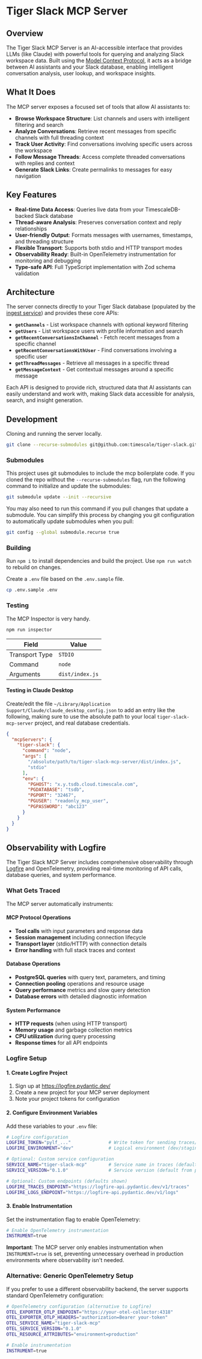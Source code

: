 # Tiger Slack MCP Server

## Overview

The Tiger Slack MCP Server is an AI-accessible interface that provides LLMs (like Claude) with powerful tools for querying and analyzing Slack workspace data. Built using the [Model Context Protocol](https://modelcontextprotocol.io/introduction), it acts as a bridge between AI assistants and your Slack database, enabling intelligent conversation analysis, user lookup, and workspace insights.

## What It Does

The MCP server exposes a focused set of tools that allow AI assistants to:

- **Browse Workspace Structure**: List channels and users with intelligent filtering and search
- **Analyze Conversations**: Retrieve recent messages from specific channels with full threading context
- **Track User Activity**: Find conversations involving specific users across the workspace
- **Follow Message Threads**: Access complete threaded conversations with replies and context
- **Generate Slack Links**: Create permalinks to messages for easy navigation

## Key Features

- **Real-time Data Access**: Queries live data from your TimescaleDB-backed Slack database
- **Thread-aware Analysis**: Preserves conversation context and reply relationships
- **User-friendly Output**: Formats messages with usernames, timestamps, and threading structure
- **Flexible Transport**: Supports both stdio and HTTP transport modes
- **Observability Ready**: Built-in OpenTelemetry instrumentation for monitoring and debugging
- **Type-safe API**: Full TypeScript implementation with Zod schema validation

## Architecture

The server connects directly to your Tiger Slack database (populated by the [ingest service](../ingest/README.md)) and provides these core APIs:

- **`getChannels`** - List workspace channels with optional keyword filtering
- **`getUsers`** - List workspace users with profile information and search
- **`getRecentConversationsInChannel`** - Fetch recent messages from a specific channel
- **`getRecentConversationsWithUser`** - Find conversations involving a specific user
- **`getThreadMessages`** - Retrieve all messages in a specific thread
- **`getMessageContext`** - Get contextual messages around a specific message

Each API is designed to provide rich, structured data that AI assistants can easily understand and work with, making Slack data accessible for analysis, search, and insight generation.


## Development

Cloning and running the server locally.

```bash
git clone --recurse-submodules git@github.com:timescale/tiger-slack.git
```

### Submodules

This project uses git submodules to include the mcp boilerplate code. If you cloned the repo without the `--recurse-submodules` flag, run the following command to initialize and update the submodules:

```bash
git submodule update --init --recursive
```

You may also need to run this command if you pull changes that update a submodule. You can simplify this process by changing you git configuration to automatically update submodules when you pull:

```bash
git config --global submodule.recurse true
```

### Building

Run `npm i` to install dependencies and build the project. Use `npm run watch` to rebuild on changes.

Create a `.env` file based on the `.env.sample` file.

```bash
cp .env.sample .env
```

### Testing

The MCP Inspector is very handy.

```bash
npm run inspector
```

| Field          | Value           |
| -------------- | --------------- |
| Transport Type | `STDIO`         |
| Command        | `node`          |
| Arguments      | `dist/index.js` |

#### Testing in Claude Desktop

Create/edit the file `~/Library/Application Support/Claude/claude_desktop_config.json` to add an entry like the following, making sure to use the absolute path to your local `tiger-slack-mcp-server` project, and real database credentials.

```json
{
  "mcpServers": {
    "tiger-slack": {
      "command": "node",
      "args": [
        "/absolute/path/to/tiger-slack-mcp-server/dist/index.js",
        "stdio"
      ],
      "env": {
        "PGHOST": "x.y.tsdb.cloud.timescale.com",
        "PGDATABASE": "tsdb",
        "PGPORT": "32467",
        "PGUSER": "readonly_mcp_user",
        "PGPASSWORD": "abc123"
      }
    }
  }
}
```

## Observability with Logfire

The Tiger Slack MCP Server includes comprehensive observability through [Logfire](https://logfire.pydantic.dev/) and OpenTelemetry, providing real-time monitoring of API calls, database queries, and system performance.

### What Gets Traced

The MCP server automatically instruments:

#### MCP Protocol Operations
- **Tool calls** with input parameters and response data
- **Session management** including connection lifecycle
- **Transport layer** (stdio/HTTP) with connection details
- **Error handling** with full stack traces and context

#### Database Operations
- **PostgreSQL queries** with query text, parameters, and timing
- **Connection pooling** operations and resource usage
- **Query performance** metrics and slow query detection
- **Database errors** with detailed diagnostic information

#### System Performance
- **HTTP requests** (when using HTTP transport)
- **Memory usage** and garbage collection metrics
- **CPU utilization** during query processing
- **Response times** for all API endpoints

### Logfire Setup

#### 1. Create Logfire Project

1. Sign up at https://logfire.pydantic.dev/
2. Create a new project for your MCP server deployment
3. Note your project tokens for configuration

#### 2. Configure Environment Variables

Add these variables to your `.env` file:

```bash
# Logfire configuration
LOGFIRE_TOKEN="pylf_..."              # Write token for sending traces/logs
LOGFIRE_ENVIRONMENT="dev"             # Logical environment (dev/staging/prod)

# Optional: Custom service configuration
SERVICE_NAME="tiger-slack-mcp"        # Service name in traces (default)
SERVICE_VERSION="0.1.0"               # Service version (default from package.json)

# Optional: Custom endpoints (defaults shown)
LOGFIRE_TRACES_ENDPOINT="https://logfire-api.pydantic.dev/v1/traces"
LOGFIRE_LOGS_ENDPOINT="https://logfire-api.pydantic.dev/v1/logs"
```

#### 3. Enable Instrumentation

Set the instrumentation flag to enable OpenTelemetry:

```bash
# Enable OpenTelemetry instrumentation
INSTRUMENT=true
```

**Important**: The MCP server only enables instrumentation when `INSTRUMENT=true` is set, preventing unnecessary overhead in production environments where observability isn't needed.

### Alternative: Generic OpenTelemetry Setup

If you prefer to use a different observability backend, the server supports standard OpenTelemetry configuration:

```bash
# OpenTelemetry configuration (alternative to Logfire)
OTEL_EXPORTER_OTLP_ENDPOINT="https://your-otel-collector:4318"
OTEL_EXPORTER_OTLP_HEADERS="authorization=Bearer your-token"
OTEL_SERVICE_NAME="tiger-slack-mcp"
OTEL_SERVICE_VERSION="0.1.0"
OTEL_RESOURCE_ATTRIBUTES="environment=production"

# Enable instrumentation
INSTRUMENT=true
```
